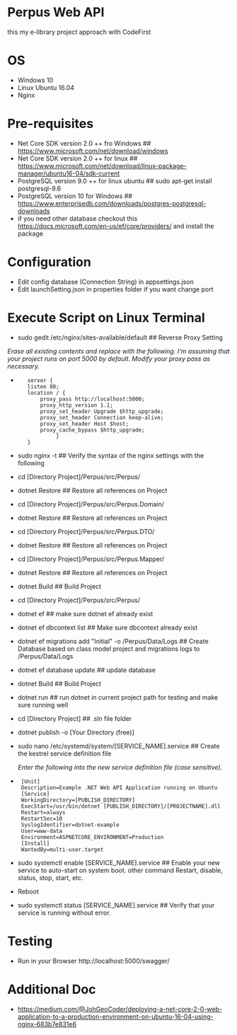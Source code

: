# Perpus Web API

this my e-library project approach with CodeFirst

# OS

- Windows 10
- Linux Ubuntu 16.04
- Nginx 

# Pre-requisites

- Net Core SDK version 2.0 ++ fro Windows ## https://www.microsoft.com/net/download/windows
- Net Core SDK version 2.0 ++ for linux ## https://www.microsoft.com/net/download/linux-package-manager/ubuntu16-04/sdk-current
- PostgreSQL version 9.0 ++ for linux ubuntu ## sudo apt-get install postgresql-9.6
- PostgreSQL version 10 for Windows ## https://www.enterprisedb.com/downloads/postgres-postgresql-downloads
- if you need other database checkout this https://docs.microsoft.com/en-us/ef/core/providers/ and install the package

# Configuration 

- Edit config database (Connection String) in appsettings.json
- Edit launchSetting.json in properties folder if you want change port

# Execute Script on Linux Terminal

- sudo gedit /etc/nginx/sites-available/default ## Reverse Proxy Setting

*Erase all existing contents and replace with the following. I'm assuming that your project runs on port 5000 by default. Modify your proxy pass as necessary.*
-        server {
         listen 80;
         location / {
             proxy_pass http://localhost:5000;
             proxy_http_version 1.1;
             proxy_set_header Upgrade $http_upgrade;
             proxy_set_header Connection keep-alive;
             proxy_set_header Host $host;
             proxy_cache_bypass $http_upgrade;
                  }
         }
- sudo nginx -t ## Verify the syntax of the nginx settings with the following
- cd [Directory Project]/Perpus/src/Perpus/
- dotnet Restore ## Restore all references on Project
- cd [Directory Project]/Perpus/src/Perpus.Domain/
- dotnet Restore ## Restore all references on Project
- cd [Directory Project]/Perpus/src/Perpus.DTO/
- dotnet Restore ## Restore all references on Project
- cd [Directory Project]/Perpus/src/Perpus.Mapper/
- dotnet Restore ## Restore all references on Project
- dotnet Build ## Build Project
- cd [Directory Project]/Perpus/src/Perpus/
- dotnet ef ## make sure dotnet ef already exist
- dotnet ef dbcontext list ## Make sure dbcontext already exist
- dotnet ef migrations add "Initial" -o /Perpus/Data/Logs ## Create Database based on class model project and migrations logs to /Perpus/Data/Logs
- dotnet ef database update ## update database
- dotnet Build ## Build Project
- dotnet run ## run dotnet in current project path for testing and make sure running well
- cd [Directory Project] ## .sln file folder
- dotnet publish -o [Your Directory (free)]
- sudo nano /etc/systemd/system/[SERVICE_NAME].service ## Create the kestrel service definition file

  *Enter the following into the new service definition file (case sensitive).*
-      [Unit]
       Description=Example .NET Web API Application running on Ubuntu
       [Service]
       WorkingDirectory=[PUBLISH_DIRECTORY]
       ExecStart=/usr/bin/dotnet [PUBLISH_DIRECTORY]/[PROJECTNAME].dll
       Restart=always
       RestartSec=10
       SyslogIdentifier=dotnet-example
       User=www-data
       Environment=ASPNETCORE_ENVIRONMENT=Production
       [Install]
       WantedBy=multi-user.target
- sudo systemctl enable [SERVICE_NAME].service ## Enable your new service to auto-start on system boot. other command Restart, disable, status, stop, start, etc.
- Reboot
- sudo systemctl status [SERVICE_NAME].service ## Verify that your service is running without error.

# Testing

- Run in your Browser http://localhost:5000/swagger/

# Additional Doc
- https://medium.com/@JohGeoCoder/deploying-a-net-core-2-0-web-application-to-a-production-environment-on-ubuntu-16-04-using-nginx-683b7e831e6

